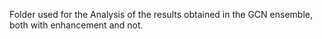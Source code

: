 Folder used for the Analysis of the results obtained in the GCN ensemble, both with enhancement and not.